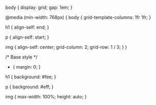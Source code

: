body {
  display: grid;
  gap: 1em;
}

@media (min-width: 768px) {
  body {
    grid-template-columns: 1fr 1fr;
  }
  
  h1 {
    align-self: end;
  }
  
  p {
    align-self: start;
  }
  
  img {
    align-self: center;
    grid-column: 2;
    grid-row: 1 / 3;
  }
}

/* Base style */
* {
  margin: 0;
}

h1 {
  background: #fee;
}

p {
  background: #eff;
}

img {
  max-width: 100%;
  height: auto;
}
